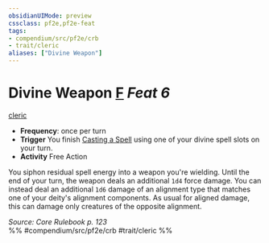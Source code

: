 ```yaml
---
obsidianUIMode: preview
cssclass: pf2e,pf2e-feat
tags:
- compendium/src/pf2e/crb
- trait/cleric
aliases: ["Divine Weapon"]
---
```

# Divine Weapon  [F](rules/core-rulebook/chapter-9-playing-the-game.md#Actions "Free Action") *Feat 6*  
[cleric](rules/traits/cleric.md "Cleric Class Trait")  

- **Frequency**: once per turn
- **Trigger** You finish [Casting a Spell](rules/actions/cast-a-spell.md) using one of your divine spell slots on your turn.
- **Activity** Free Action

You siphon residual spell energy into a weapon you're wielding. Until the end of your turn, the weapon deals an additional `1d4` force damage. You can instead deal an additional `1d6` damage of an alignment type that matches one of your deity's alignment components. As usual for aligned damage, this can damage only creatures of the opposite alignment.

*Source: Core Rulebook p. 123*  
%% #compendium/src/pf2e/crb #trait/cleric %%